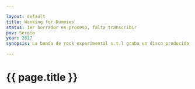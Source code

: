 ```yaml
---

layout: default
title: Wanking for Dummies
status: 1er borrador en proceso, falta transcribir
pov: Sergio
year: 2017
synopsis: La banda de rock experimental s.t.l graba un disco producido por Larissa Double-Coil, el volumen ocho de su serie Koalsessions. La grabación tiene lugar en un rancho a las afueras de Palaú. Es el primer disco que graban tras el regreso de Isis, quien estuvo trabajando y estudiando en Berlín, y su esposo Björn, quién también se une a la banda.

---
```


# {{ page.title }}